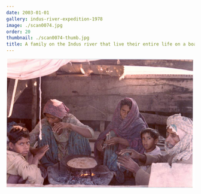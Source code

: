 ```yaml
---
date: 2003-01-01
gallery: indus-river-expedition-1978
image: ./scan0074.jpg
order: 20
thumbnail: ./scan0074-thumb.jpg
title: A family on the Indus river that live their entire life on a boat.
---
```


![A family on the Indus river that live their entire life on a boat.](./scan0074.jpg)